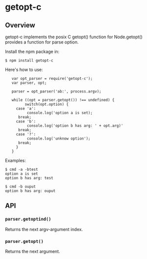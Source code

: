 getopt-c
============

Overview
-----

getopt-c implements the posix C getopt() function for Node.getopt() provides a function for parse option.

Install the npm package in:

	$ npm install getopt-c

Here's how to use:

       var opt_parser = require('getopt-c');
       var parser, opt;

       parser = opt_parser('ab:', process.argv);

       while ((opt = parser.getopt()) !== undefined) {
       	     switch(opt.option) {
	     case 'a':
	     	  console.log('option a is set);
		  break;
	     case 'b':
	     	  console.log('option b has arg: ' + opt.arg)'
		  break;
	     case '?':
	     	  console.log('unknow option');
		  break;
	     }
       }

Examples:

	$ cmd -a -btest
	option a is set
	option b has arg: test

	$ cmd -b ouput
	option b has arg: ouput

API
---

### `parser.getoptind()`

Returns the next argv-argument index.

### `parser.getopt()`

Returns the next argument.